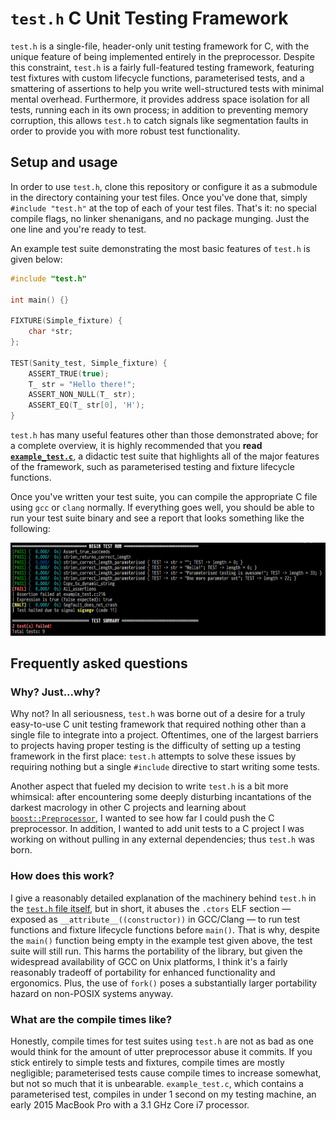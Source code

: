 # `test.h` C Unit Testing Framework

`test.h` is a single-file, header-only unit testing framework for C, with the unique feature of being implemented entirely in the preprocessor.  Despite this constraint, `test.h` is a fairly full-featured testing framework, featuring test fixtures with custom lifecycle functions, parameterised tests, and a smattering of assertions to help you write well-structured tests with minimal mental overhead.  Furthermore, it provides address space isolation for all tests, running each in its own process; in addition to preventing memory corruption, this allows `test.h` to catch signals like segmentation faults in order to provide you with more robust test functionality.

## Setup and usage
In order to use `test.h`, clone this repository or configure it as a submodule in the directory containing your test files.  Once you've done that, simply `#include "test.h"` at the top of each of your test files.  That's it: no special compile flags, no linker shenanigans, and no package munging.  Just the one line and you're ready to test.

An example test suite demonstrating the most basic features of `test.h` is given below:
```c
#include "test.h"

int main() {}

FIXTURE(Simple_fixture) {
    char *str;
};

TEST(Sanity_test, Simple_fixture) {
    ASSERT_TRUE(true);
    T_ str = "Hello there!";
    ASSERT_NON_NULL(T_ str);
    ASSERT_EQ(T_ str[0], 'H');
}
```

`test.h` has many useful features other than those demonstrated above; for a complete overview, it is highly recommended that you **read [`example_test.c`](https://github.com/Andrew-William-Smith/test.h/blob/master/example_test.c)**, a didactic test suite that highlights all of the major features of the framework, such as parameterised testing and fixture lifecycle functions.

Once you've written your test suite, you can compile the appropriate C file using `gcc` or `clang` normally.  If everything goes well, you should be able to run your test suite binary and see a report that looks something like the following:

![](images/example_run.png?raw=true)

## Frequently asked questions

### Why?  Just...why?
Why not?  In all seriousness, `test.h` was borne out of a desire for a truly easy-to-use C unit testing framework that required nothing other than a single file to integrate into a project.  Oftentimes, one of the largest barriers to projects having proper testing is the difficulty of setting up a testing framework in the first place: `test.h` attempts to solve these issues by requiring nothing but a single `#include` directive to start writing some tests.

Another aspect that fueled my decision to write `test.h` is a bit more whimsical: after encountering some deeply disturbing incantations of the darkest macrology in other C projects and learning about [`boost::Preprocessor`](https://www.boost.org/doc/libs/release/libs/preprocessor/doc/index.html), I wanted to see how far I could push the C preprocessor.  In addition, I wanted to add unit tests to a C project I was working on without pulling in any external dependencies; thus `test.h` was born.

### How does this work?
I give a reasonably detailed explanation of the machinery behind `test.h` in the [`test.h` file itself](https://github.com/Andrew-William-Smith/test.h/blob/master/test.h), but in short, it abuses the `.ctors` ELF section &mdash; exposed as `__attribute__((constructor))` in GCC/Clang &mdash; to run test functions and fixture lifecycle functions before `main()`.  That is why, despite the `main()` function being empty in the example test given above, the test suite will still run.  This harms the portability of the library, but given the widespread availability of GCC on Unix platforms, I think it's a fairly reasonably tradeoff of portability for enhanced functionality and ergonomics.  Plus, the use of `fork()` poses a substantially larger portability hazard on non-POSIX systems anyway.

### What are the compile times like?
Honestly, compile times for test suites using `test.h` are not as bad as one would think for the amount of utter preprocessor abuse it commits.  If you stick entirely to simple tests and fixtures, compile times are mostly negligible; parameterised tests cause compile times to increase somewhat, but not so much that it is unbearable.  `example_test.c`, which contains a parameterised test, compiles in under 1 second on my testing machine, an early 2015 MacBook Pro with a 3.1 GHz Core i7 processor.
